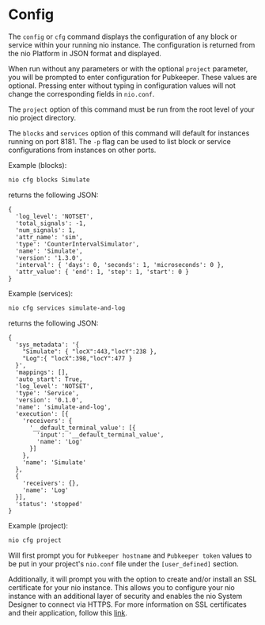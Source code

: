 # Config

The `config` or `cfg` command displays the configuration of any block or service within your running nio instance. The configuration is returned from the nio Platform in JSON format and displayed.

When run without any parameters or with the optional `project` parameter, you will be prompted to enter configuration for Pubkeeper. These values are optional. Pressing enter without typing in configuration values will not change the corresponding fields in `nio.conf`.

The `project` option of this command must be run from the root level of your nio project directory.

The `blocks` and `services` option of this command will default for instances running on port 8181. The `-p` flag can be used to list block or service configurations from instances on other ports.

Example (blocks):
```bash
nio cfg blocks Simulate
```
returns the following JSON:
```
{
  'log_level': 'NOTSET',
  'total_signals': -1,
  'num_signals': 1,
  'attr_name': 'sim',
  'type': 'CounterIntervalSimulator',
  'name': 'Simulate',
  'version': '1.3.0',
  'interval': { 'days': 0, 'seconds': 1, 'microseconds': 0 },
  'attr_value': { 'end': 1, 'step': 1, 'start': 0 }
}
```

Example (services):
```bash
nio cfg services simulate-and-log
```
returns the following JSON:
```
{
  'sys_metadata': '{
    "Simulate": { "locX":443,"locY":238 },
    "Log":{ "locX":398,"locY":477 }
  }',
  'mappings': [],
  'auto_start': True,
  'log_level': 'NOTSET',
  'type': 'Service',
  'version': '0.1.0',
  'name': 'simulate-and-log',
  'execution': [{
    'receivers': {
      '__default_terminal_value': [{
        'input': '__default_terminal_value',
        'name': 'Log'
      }]
    },
    'name': 'Simulate'
  },
  {
    'receivers': {},
    'name': 'Log'
  }],
  'status': 'stopped'
}
```

Example (project):
```bash
nio cfg project
```
Will first prompt you for `Pubkeeper hostname` and `Pubkeeper token` values to be put in your project's `nio.conf` file under the ``[user_defined]`` section.

Additionally, it will prompt you with the option to create and/or install an SSL certificate for your nio instance.  This allows you to configure your nio instance with an additional layer of security and enables the nio System Designer to connect via HTTPS.  For more information on SSL certificates and their application, follow this [link](https://www.globalsign.com/en/ssl-information-center/what-is-an-ssl-certificate/).
